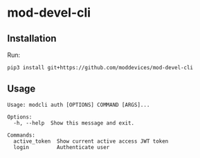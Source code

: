 # mod-devel-cli

## Installation

Run:

    pip3 install git+https://github.com/moddevices/mod-devel-cli
    
## Usage

```
Usage: modcli auth [OPTIONS] COMMAND [ARGS]...

Options:
  -h, --help  Show this message and exit.

Commands:
  active_token  Show current active access JWT token
  login         Authenticate user
```
